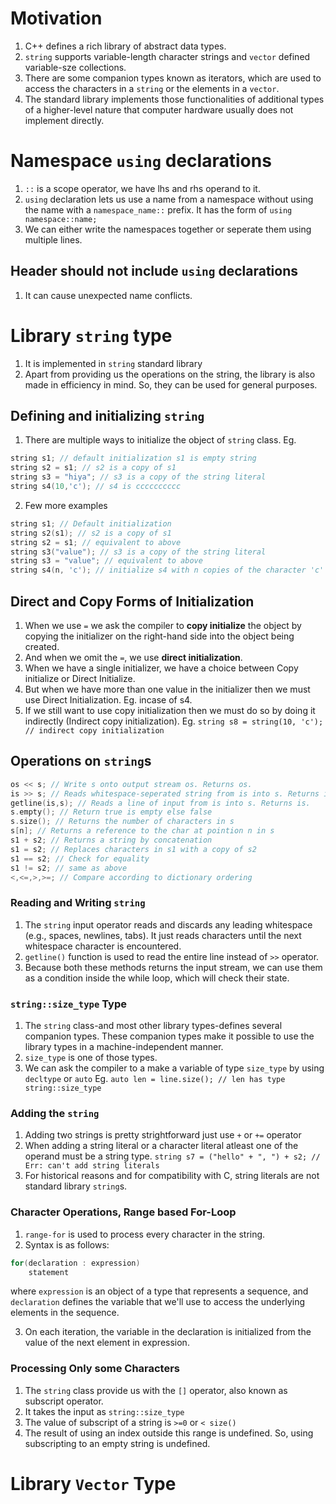 # Motivation
1. C++ defines a rich library of abstract data types.
2. `string` supports variable-length character strings and `vector` defined variable-sze collections.
3. There are some companion types known as iterators, which are used to access the characters in a `string` or the elements in a `vector`.
4. The standard library implements those functionalities of additional types of a higher-level nature that computer hardware usually does not implement directly.
# Namespace `using` declarations
1. `::` is a scope operator, we have lhs and rhs operand to it.
2. `using` declaration lets us use a name from a namespace without using the name with a `namespace_name::` prefix. It has the form of
`using namespace::name;`
3. We can either write the namespaces together or seperate them using multiple lines.
## Header should not include `using` declarations
1. It can cause unexpected name conflicts.
# Library `string` type
1. It is implemented in `string` standard library
2. Apart from providing us the operations on the string, the library is also made in efficiency in mind. So, they can be used for general purposes.
## Defining and initializing `string`
1. There are multiple ways to initialize the object of `string` class.
Eg.
```cpp
string s1; // default initialization s1 is empty string
string s2 = s1; // s2 is a copy of s1
string s3 = "hiya"; // s3 is a copy of the string literal
string s4(10,'c'); // s4 is cccccccccc
```
2. Few more examples
```cpp
string s1; // Default initialization
string s2(s1); // s2 is a copy of s1
string s2 = s1; // equivalent to above
string s3("value"); // s3 is a copy of the string literal
string s3 = "value"; // equivalent to above
string s4(n, 'c'); // initialize s4 with n copies of the character 'c'
```
## Direct and Copy Forms of Initialization
1. When we use `=` we ask the compiler to **copy initialize** the object by copying the initializer on the right-hand side into the object being created.
2. And when we omit the `=`, we use **direct initialization**.
3. When we have a single initializer, we have a choice between Copy initialize or Direct Initialize.
4. But when we have more than one value in the initializer then we must use Direct Initialization. Eg. incase of s4.
5. If we still want to use copy initialization then we must do so by doing it indirectly (Indirect copy initialization).
Eg.
`string s8 = string(10, 'c'); // indirect copy initialization`
## Operations on `string`s
```cpp
os << s; // Write s onto output stream os. Returns os.
is >> s; // Reads whitespace-seperated string from is into s. Returns is.
getline(is,s); // Reads a line of input from is into s. Returns is.
s.empty(); // Return true is empty else false
s.size(); // Returns the number of characters in s
s[n]; // Returns a reference to the char at pointion n in s
s1 + s2; // Returns a string by concatenation
s1 = s2; // Replaces characters in s1 with a copy of s2
s1 == s2; // Check for equality
s1 != s2; // same as above
<,<=,>,>=; // Compare according to dictionary ordering
```
### Reading and Writing `string`
1. The `string` input operator reads and discards any leading whitespace (e.g., spaces, newlines, tabs). It just reads characters until the next whitespace character is encountered.
2. `getline()` function is used to read the entire line instead of `>>` operator.
3. Because both these methods returns the input stream, we can use them as a condition inside the while loop, which will check their state.
### `string::size_type` Type
1. The `string` class-and most other library types-defines several companion types. These companion types make it possible to use the library types in a machine-independent manner.
2. `size_type` is one of those types.
3. We can ask the compiler to a make a variable of type `size_type` by using `decltype` or `auto`
Eg.
`auto len = line.size(); // len has type string::size_type`
### Adding the `string`
1. Adding two strings is pretty strightforward just use `+` or `+=` operator
2. When adding a string literal or a character literal atleast one of the operand must be a string type.
`string s7 = ("hello" + ", ") + s2; // Err: can't add string literals`
3. For historical reasons and for compatibility with C, string literals are not standard library `string`s.
### Character Operations, Range based For-Loop
1. `range-for` is used to process every character in the string.
2. Syntax is as follows:
```cpp
for(declaration : expression)
    statement
```
where `expression` is an object of a type that represents a sequence, and `declaration` defines the variable that we'll use to access the underlying elements in the sequence.  

3. On each iteration, the variable in the declaration is initialized from the value of the next element in expression.
### Processing Only some Characters
1. The `string` class provide us with the `[]` operator, also known as subscript operator.
2. It takes the input as `string::size_type`
3. The value of subscript of a string is `>=0` or `< size()`
4. The result of using an index outside this range is undefined. So, using subscripting to an empty string is undefined.

# Library `Vector` Type

